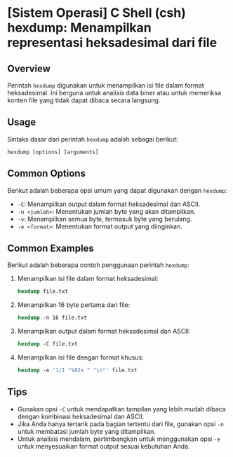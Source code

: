 # [Sistem Operasi] C Shell (csh) hexdump: Menampilkan representasi heksadesimal dari file

## Overview
Perintah `hexdump` digunakan untuk menampilkan isi file dalam format heksadesimal. Ini berguna untuk analisis data biner atau untuk memeriksa konten file yang tidak dapat dibaca secara langsung.

## Usage
Sintaks dasar dari perintah `hexdump` adalah sebagai berikut:

```
hexdump [options] [arguments]
```

## Common Options
Berikut adalah beberapa opsi umum yang dapat digunakan dengan `hexdump`:

- `-C`: Menampilkan output dalam format heksadesimal dan ASCII.
- `-n <jumlah>`: Menentukan jumlah byte yang akan ditampilkan.
- `-v`: Menampilkan semua byte, termasuk byte yang berulang.
- `-e <format>`: Menentukan format output yang diinginkan.

## Common Examples
Berikut adalah beberapa contoh penggunaan perintah `hexdump`:

1. Menampilkan isi file dalam format heksadesimal:
   ```csh
   hexdump file.txt
   ```

2. Menampilkan 16 byte pertama dari file:
   ```csh
   hexdump -n 16 file.txt
   ```

3. Menampilkan output dalam format heksadesimal dan ASCII:
   ```csh
   hexdump -C file.txt
   ```

4. Menampilkan isi file dengan format khusus:
   ```csh
   hexdump -e '1/1 "%02x " "\n"' file.txt
   ```

## Tips
- Gunakan opsi `-C` untuk mendapatkan tampilan yang lebih mudah dibaca dengan kombinasi heksadesimal dan ASCII.
- Jika Anda hanya tertarik pada bagian tertentu dari file, gunakan opsi `-n` untuk membatasi jumlah byte yang ditampilkan.
- Untuk analisis mendalam, pertimbangkan untuk menggunakan opsi `-e` untuk menyesuaikan format output sesuai kebutuhan Anda.